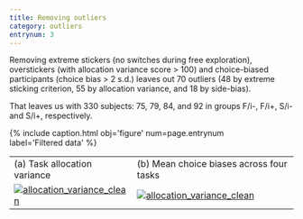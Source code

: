 ```yaml
---
title: Removing outliers
category: outliers
entrynum: 3
---
```


Removing extreme stickers (no switches during free exploration), overstickers (with allocation variance score > 100) and choice-biased participants (choice bias > 2 s.d.) leaves out 70 outliers (48 by extreme sticking criterion, 55 by allocation variance, and 18 by side-bias).

That leaves us with 330 subjects: 75, 79, 84, and 92 in groups F/i-, F/i+, S/i- and S/i+, respectively.

{% include caption.html 
    obj='figure' 
    num=page.entrynum  
    label='Filtered data' %}
<table class='imagegrid'>
    <tr>
        <td>(a) Task allocation variance</td>
        <td>(b) Mean choice biases across four tasks</td>
    </tr>
    <tr>
        <td><a href="{{site.baseurl}}/img/task_allocation_variance_clean.jpg"><img src="{{site.baseurl}}/img/task_allocation_variance_clean.jpg" alt="allocation_variance_clean" /></a></td>
        <td><a href="{{site.baseurl}}/img/average_choice_bias_across_tasks_clean.jpg"><img src="{{site.baseurl}}/img/average_choice_bias_across_tasks_clean.jpg" alt="allocation_variance_clean" /></a></td>
    </tr>
</table>
    
